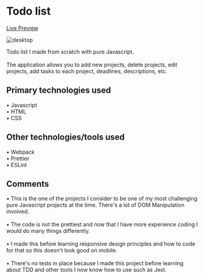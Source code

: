 # Todo list

[Live Preview](https://johnnynava.github.io/todo-list)

![desktop](https://github.com/johnnynava/todo-list/assets/137064281/2c697b92-8a73-4b5b-b25f-d487edb44a7a)

Todo list I made from scratch with pure Javascript.
<br>
<br>
The application allows you to add new projects, delete projects, edit projects, add tasks to each project, deadlines, descriptions, etc.

## Primary technologies used
• Javascript
<br>
• HTML
<br>
• CSS

## Other technologies/tools used
• Webpack
<br>
• Prettier
<br>
• ESLint

## Comments
• This is the one of the projects I consider to be one of my most challenging pure Javascript projects at the time. There's a lot of DOM Manipulation involved.
<br>
<br>
• The code is not the prettiest and now that I have more experience coding I would do many things differently.
<br>
<br>
• I made this before learning responsive design principles and how to code for that so this doesn't look good on mobile.
<br>
<br>
• There's no tests in place because I made this project before learning about TDD and other tools I now know how to use such as Jest.
